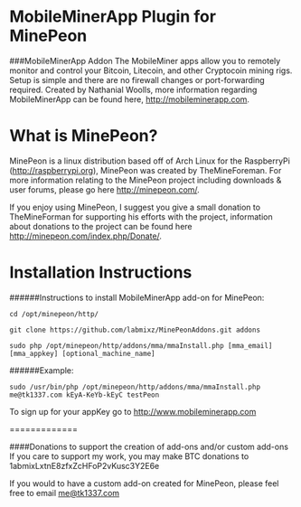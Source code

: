 MobileMinerApp Plugin for MinePeon
==============
###MobileMinerApp Addon
The MobileMiner apps allow you to remotely monitor and control your Bitcoin, Litecoin, and other Cryptocoin mining rigs. Setup is simple and there are no firewall changes or port-forwarding required. Created by Nathanial Woolls, more information regarding MobileMinerApp can be found here, http://mobileminerapp.com. 


What is MinePeon?
==============
MinePeon is a linux distribution based off of Arch Linux for the RaspberryPi (http://raspberrypi.org), MinePeon was created by TheMineForeman. For more information relating to the MinePeon project including downloads & user forums, please go here http://minepeon.com/.

If you enjoy using MinePeon, I suggest you give a small donation to TheMineForman for supporting his efforts with the project, information about donations to the project can be found here http://minepeon.com/index.php/Donate/.


Installation Instructions
==============
######Instructions to install MobileMinerApp add-on for MinePeon:
  
```
cd /opt/minepeon/http/

git clone https://github.com/labmixz/MinePeonAddons.git addons

sudo php /opt/minepeon/http/addons/mma/mmaInstall.php [mma_email] [mma_appkey] [optional_machine_name]
```

######Example:

```sudo /usr/bin/php /opt/minepeon/http/addons/mma/mmaInstall.php me@tk1337.com kEyA-KeYb-kEyC testPeon```


To sign up for your appKey go to http://www.mobileminerapp.com

=============


####Donations to support the creation of add-ons and/or custom add-ons
If you care to support my work, you may make BTC donations to 1abmixLxtnE8zfxZcHFoP2vKusc3Y2E6e

If you would to have a custom add-on created for MinePeon, please feel free to email me@tk1337.com
